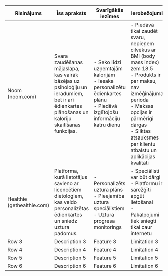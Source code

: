 | Risinājums   | Īss apraksts   | Svarīgākās iezīmes   | Ierobežojumi   |
|--------------|----------------|----------------------|----------------|
| Noom (noom.com) | Svara zaudēšanas mājaslapa, kas vairāk bāzējas uz psiholoģiju un ieradumiem, bet ir arī ēdienkartes plānošanas un kaloriju skaitīšanas funkcijas. | - Seko līdzi uzņemtajām kalorijām <br> - Iesaka personalizētu ēdienkartes plānu <br> - Piedāvā izglītojošu informāciju katru dienu |- Piedāvā tikai zaudēt svaru, nepieņem cilvēkus ar BMI (body mass index) zem 18.5 <br> - Produkts ir par maksu, nav izmēģinājuma perioda <br> - Maksas opcijas ir pārmērīgi dārgas <br> - Sliktas atsauksmes par klientu atbalstu un aplikācijas kvalitāti   |
| Healthie (gethealthie.com) | Platforma, kurā lietotājus savieno ar licencētiem dietologiem, kas veido personalizētas ēdienkartes un sniedz uztura padomus. | - Personalizēts uztura plāns <br> - Pieejamība uztura speciālistiem <br> - Uztura progresa monitorings | - Speciālisti var būt dārgi <br> - Platformu ir sarežģīti apgūt lietošanai <br> - Pakalpojumi tiek sniegti tikai caur internetu |
| Row 3        | Description 3   | Feature 3             | Limitation 3   |
| Row 4        | Description 4   | Feature 4             | Limitation 4   |
| Row 5        | Description 5   | Feature 5             | Limitation 5   |
| Row 6        | Description 6   | Feature 6             | Limitation 6   |
